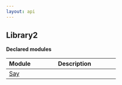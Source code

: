 ```yaml
---
layout: api
---
```


<h2 class="title is-3">Library2</h2>
<p class="is-size-5"><strong>Declared modules</strong></p>

<p>
<table class="table is-bordered docs-modules">
<thead>
<tr>
<th width="25%">Module</th>
<th width="75%">Description</th>
</tr>
</thead>
<tbody>
<tr>
<td><a href="/documentation/reference/Library2/library2-say.html">Say</a></td>
<td></td>
</tr>
</tbody>
</table>
</p>
